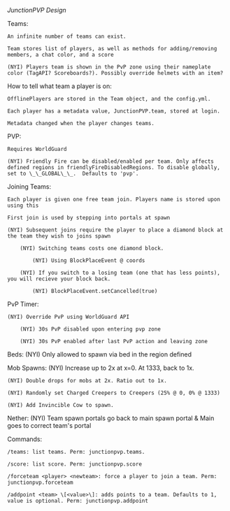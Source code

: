 *JunctionPVP Design*

Teams:

    An infinite number of teams can exist.
    
    Team stores list of players, as well as methods for adding/removing members, a chat color, and a score
    
    (NYI) Players team is shown in the PvP zone using their nameplate color (TagAPI? Scoreboards?). Possibly override helmets with an item?


How to tell what team a player is on:

    OfflinePlayers are stored in the Team object, and the config.yml.

    Each player has a metadata value, JunctionPVP.team, stored at login.

    Metadata changed when the player changes teams.




PVP:

    Requires WorldGuard
    
    (NYI) Friendly Fire can be disabled/enabled per team. Only affects defined regions in friendlyFireDisabledRegions. To disable globally, set to \_\_GLOBAL\_\_.  Defaults to 'pvp'.
    

Joining Teams:

    Each player is given one free team join. Players name is stored upon using this

    First join is used by stepping into portals at spawn

    (NYI) Subsequent joins require the player to place a diamond block at the team they wish to joins spawn
    
        (NYI) Switching teams costs one diamond block.
        
            (NYI) Using BlockPlaceEvent @ coords
            
        (NYI) If you switch to a losing team (one that has less points), you will recieve your block back.
        
            (NYI) BlockPlaceEvent.setCancelled(true)


PvP Timer:

    (NYI) Override PvP using WorldGuard API
    
        (NYI) 30s PvP disabled upon entering pvp zone
        
        (NYI) 30s PvP enabled after last PvP action and leaving zone

Beds:
    (NYI) Only allowed to spawn via bed in the region defined

Mob Spawns:
    (NYI) Increase up to 2x at x=0. At 1333, back to 1x. 
    
    (NYI) Double drops for mobs at 2x. Ratio out to 1x. 
    
    (NYI) Randomly set Charged Creepers to Creepers (25% @ 0, 0% @ 1333)
    
    (NYI) Add Invincible Cow to spawn. 
    
Nether:
    (NYI) Team spawn portals go back to main spawn portal & Main goes to correct team's portal

Commands:

    /teams: list teams. Perm: junctionpvp.teams.
    
    /score: list score. Perm: junctionpvp.score
    
    /forceteam <player> <newteam>: force a player to join a team. Perm: junctionpvp.forceteam
    
    /addpoint <team> \[<value>\]: adds points to a team. Defaults to 1, value is optional. Perm: junctionpvp.addpoint


